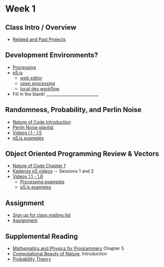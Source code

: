 # Week 1

## Class Intro / Overview
* [Related and Past Projects](https://github.com/shiffman/The-Nature-of-Code-S14/wiki/Nature-of-Code-Related-and-Past-Projects)

## Development Environments?
* [Processing](http://www.processing.org)
* [p5.js](http://p5js.org)
   * [web editor](https://alpha.editor.p5js.org/)
   * [open processing](https://www.openprocessing.org/)
   * [local dev workflow](https://www.youtube.com/watch?v=HZ4D3wDRaec)
* Fill in the blank! __________________________

## Randomness, Probability, and Perlin Noise
* [Nature of Code Introduction](http://natureofcode.com/book/introduction/)
* [Perlin Noise playlist](https://www.youtube.com/playlist?list=PLRqwX-V7Uu6bgPNQAdxQZpJuJCjeOr7VD)
* [Videos I.1 - I.5](https://www.youtube.com/playlist?list=PLRqwX-V7Uu6YVljJvFRCyRM6mmF5wMPeE)
* [p5.js examples](https://github.com/shiffman/The-Nature-of-Code-Examples-p5.js/tree/master/introduction)

## Object Oriented Programming Review & Vectors
* [Nature of Code Chapter 1](http://natureofcode.com/book/chapter-1-vectors/)
* [Kadenze p5 videos](https://www.kadenze.com/courses/the-nature-of-code/info) -- Sessions 1 and 2
* [Videos 1.1 - 1.6](https://www.youtube.com/playlist?list=PLRqwX-V7Uu6ZwSmtE13iJBcoI-r4y7iEc)
    * [Processing examples](https://github.com/shiffman/The-Nature-of-Code-Examples/tree/master/chp1_vectors)
    * [p5.js examples](https://github.com/shiffman/The-Nature-of-Code-Examples-p5.js/tree/master/chp01_vectors)

## Assignment
* [Sign up for class mailing list](https://groups.google.com/a/itp.nyu.edu/forum/#!forum/natureofcode)
* [Assignment](https://github.com/shiffman/NOC-S18/wiki/Homework-1).

## Supplemental Reading
* [Mathematics and Physics for Programmers](http://amzn.to/2Fhooq7) Chapter 5
* [Computational Beauty of Nature](http://amzn.to/2Gk3WpQ), Introduction
* [Probability Theory](http://www.probabilitytheory.info/)
